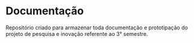 # Documentação
Repositório criado para armazenar toda documentação e prototipação do projeto de pesquisa e inovação referente ao 3° semestre. 
